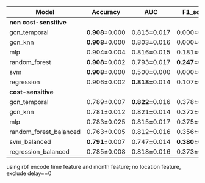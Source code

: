 | Model                  | Accuracy        | AUC             | F1_score        | GMean           | Sensitivity     | Specificity     |
|------------------------|-----------------|-----------------|-----------------|-----------------|-----------------|-----------------|
| **non cost-sensitive** |                 |                 |                 |                 |                 |                 |
| gcn_temporal           | **0.908**±0.000 | 0.815±0.017     | 0.000±0.000     | 0.000±0.000     | 0.000±0.000     | **1.000**±0.000 | 
| gcn_knn                | **0.908**±0.000 | 0.803±0.016     | 0.000±0.000     | 0.000±0.000     | 0.000±0.000     | **1.000**±0.000 | 
| mlp                    | 0.904±0.004     | 0.816±0.015     | 0.181±0.037     | 0.336±0.046     | 0.117±0.032     | 0.984±0.007     | 
| random_forest          | **0.908**±0.002 | 0.793±0.017     | **0.247**±0.032 | **0.400**±0.032 | **0.164**±0.025 | 0.984±0.003     | 
| svm                    | **0.908**±0.000 | 0.500±0.000     | 0.000±0.000     | 0.000±0.000     | 0.000±0.000     | **1.000**±0.000 | 
| regression             | 0.906±0.002     | **0.818**±0.014 | 0.107±0.028     | 0.244±0.034     | 0.061±0.017     | 0.992±0.002     | 
| **cost-sensitive**     |                 |                 |                 |                 |                 |                 |
| gcn_temporal           | 0.789±0.007     | **0.822**±0.016 | 0.378±0.016     | **0.745**±0.020 | 0.696±0.038     | 0.798±0.008     | 
| gcn_knn                | 0.781±0.012     | 0.821±0.014     | 0.372±0.013     | 0.744±0.018     | 0.703±0.041     | 0.789±0.015     | 
| mlp                    | 0.783±0.025     | 0.815±0.017     | 0.375±0.023     | 0.743±0.017     | 0.700±0.042     | 0.792±0.031     | 
| random_forest_balanced | 0.763±0.005     | 0.812±0.016     | 0.356±0.010     | 0.738±0.012     | **0.708**±0.023 | 0.769±0.006     | 
| svm_balanced           | **0.791**±0.007 | 0.747±0.014     | **0.380**±0.013 | **0.745**±0.015 | 0.693±0.031     | **0.801**±0.009 | 
| regression_balanced    | 0.785±0.008     | 0.818±0.016     | 0.373±0.016     | 0.742±0.018     | 0.695±0.034     | 0.794±0.009     | 

using rbf encode time feature and month feature;
no location feature, exclude delay==0